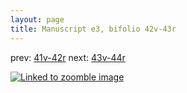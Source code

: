 ```yaml
---
layout: page
title: Manuscript e3, bifolio 42v-43r
---
```


prev: [41v-42r](../41v-42r/) next: [43v-44r](../43v-44r/)



[![Linked to zoomble image](http://www.homermultitext.org/iipsrv?IIIF=/project/homer/pyramidal/deepzoom/hmt/e3bifolio/v1/E3_42v_43r.tif/full/2000,/0/default.jpg)](http://www.homermultitext.org/ict2/?urn=urn:cite2:hmt:e3bifolio.v1:E3_42v_43r)


